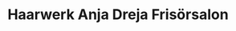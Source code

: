 ---
title: "Haarwerk Anja Dreja Frisörsalon"
url: /zwickau/haarwerk-anja-dreja-frisoersalon/
shop: Friseur
---